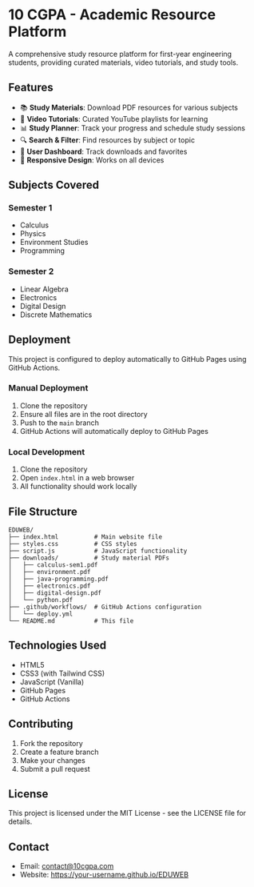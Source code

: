 # 10 CGPA - Academic Resource Platform

A comprehensive study resource platform for first-year engineering students, providing curated materials, video tutorials, and study tools.

## Features

- 📚 **Study Materials**: Download PDF resources for various subjects
- 🎥 **Video Tutorials**: Curated YouTube playlists for learning
- 📊 **Study Planner**: Track your progress and schedule study sessions
- 🔍 **Search & Filter**: Find resources by subject or topic
- 👤 **User Dashboard**: Track downloads and favorites
- 📱 **Responsive Design**: Works on all devices

## Subjects Covered

### Semester 1
- Calculus
- Physics
- Environment Studies
- Programming

### Semester 2
- Linear Algebra
- Electronics
- Digital Design
- Discrete Mathematics

## Deployment

This project is configured to deploy automatically to GitHub Pages using GitHub Actions.

### Manual Deployment

1. Clone the repository
2. Ensure all files are in the root directory
3. Push to the `main` branch
4. GitHub Actions will automatically deploy to GitHub Pages

### Local Development

1. Clone the repository
2. Open `index.html` in a web browser
3. All functionality should work locally

## File Structure

```
EDUWEB/
├── index.html          # Main website file
├── styles.css          # CSS styles
├── script.js           # JavaScript functionality
├── downloads/          # Study material PDFs
│   ├── calculus-sem1.pdf
│   ├── environment.pdf
│   ├── java-programming.pdf
│   ├── electronics.pdf
│   ├── digital-design.pdf
│   └── python.pdf
├── .github/workflows/  # GitHub Actions configuration
│   └── deploy.yml
└── README.md           # This file
```

## Technologies Used

- HTML5
- CSS3 (with Tailwind CSS)
- JavaScript (Vanilla)
- GitHub Pages
- GitHub Actions

## Contributing

1. Fork the repository
2. Create a feature branch
3. Make your changes
4. Submit a pull request

## License

This project is licensed under the MIT License - see the LICENSE file for details.

## Contact

- Email: contact@10cgpa.com
- Website: https://your-username.github.io/EDUWEB 